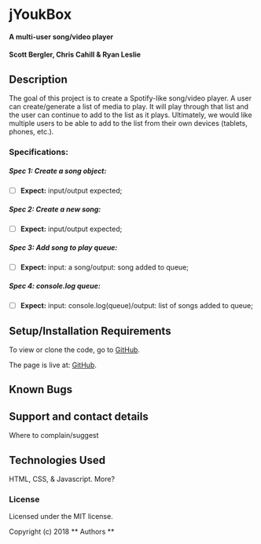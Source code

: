 # jYoukBox

#### A multi-user song/video player

#### Scott Bergler, Chris Cahill & Ryan Leslie

## Description
The goal of this project is to create a Spotify-like song/video player. A user can create/generate a list of media to play. It will play through that list and the user can continue to add to the list as it plays. Ultimately, we would like multiple users to be able to add to the list from their own devices (tablets, phones, etc.).

### Specifications:
##### Spec 1: Create a song object:
- [ ] **Expect:** input/output expected;

##### Spec 2: Create a new song:
- [ ] **Expect:** input/output expected;

##### Spec 3: Add song to play queue:
- [ ] **Expect:** input: a song/output: song added to queue;

##### Spec 4: console.log queue:
- [ ] **Expect:** input: console.log(queue)/output: list of songs added to queue;


## Setup/Installation Requirements
To view or clone the code, go to [GitHub]( ).

The page is live at: [GitHub]( ).

## Known Bugs

## Support and contact details

Where to complain/suggest

## Technologies Used

HTML, CSS, & Javascript. More?

### License

Licensed under the MIT license.

Copyright (c) 2018 ** Authors **

